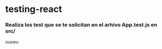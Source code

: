 # testing-react

### Realiza los test que se te solicitan en el arhivo App.test.js en src/



ouoeu
